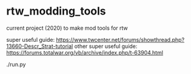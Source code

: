 # rtw_modding_tools

current project (2020) to make mod tools for rtw

super useful guide: https://www.twcenter.net/forums/showthread.php?13660-Descr_Strat-tutorial
other super useful guide: https://forums.totalwar.org/vb/archive/index.php/t-63904.html

./run.py

<!-- 
Make these tools!
- tool that allows me to touch superfaction relationships
- tool that resets the map (julii have rome and all other regions are slave)
- tool that renames factions
	- by touching these files:
		- Data\DESCR_BANNERS.TXT
		- Data\DESCR_BUILDING_BATTLE.TXT
		- Data\DESCR_CHARACTER.TXT
		- Data\DESCR_LBC_DB.TXT
		- Data\DESCR_MODEL_BATTLE.TXT
		- Data\DESCR_MODEL_STRAT.TXT
		- Data\DESCR_NAMES.TXT
		- Data\DESCR_OFFMAP_MODELS.TXT
		- Data\DESCR_SM_FACTIONS.TXT
		- Data\EXPORT_DESCR_BUILDINGS.TXT
		- Data\EXPORT_DESCR_SOUNDS_PREBATTLE.TXT
		- Data\EXPORT_DESCR_UNIT.TXT
		- Data\world\maps\campaign\imperial_campaign\descr_strat.txt
		- Data\world\maps\campaign\imperial_campaign\descr_win_conditions.txt
- tool that makes all factions playable
- tool that formats descr_strat parser so it ignores spaces in the diplomacy section, and perhaps does the tabs correctly
- tool that makes backups, maybe an undo command, a help command
- perhaps instead of hard coding each page, just make a page object that can display everything correctly
	- it could get terminal length and width and display that way, or it could just take up a fixed amount of space and write over itself to move to a new page
	- make a tree of pages
	- also there could be options to resize a page
		- this could be in "help"
- a tool that backs up everything that's been changed
- window where left side is where you write commands and interact and right side s where you can see the data you're working with
- more tools -->

